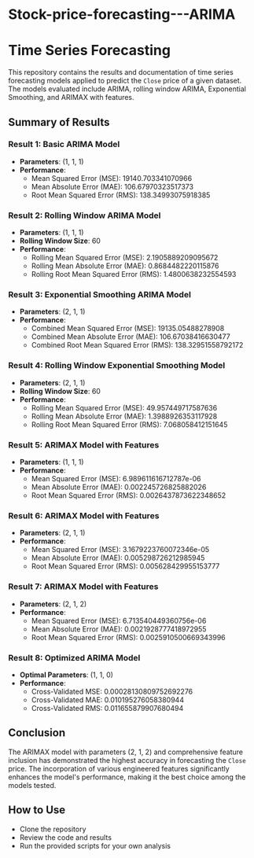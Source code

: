 # Stock-price-forecasting---ARIMA

# Time Series Forecasting

This repository contains the results and documentation of time series forecasting models applied to predict the `Close` price of a given dataset. The models evaluated include ARIMA, rolling window ARIMA, Exponential Smoothing, and ARIMAX with features.

## Summary of Results

### Result 1: Basic ARIMA Model
- **Parameters**: (1, 1, 1)
- **Performance**:
  - Mean Squared Error (MSE): 19140.703341070966
  - Mean Absolute Error (MAE): 106.67970323517373
  - Root Mean Squared Error (RMS): 138.34993075918385

### Result 2: Rolling Window ARIMA Model
- **Parameters**: (1, 1, 1)
- **Rolling Window Size**: 60
- **Performance**:
  - Rolling Mean Squared Error (MSE): 2.1905889209095672
  - Rolling Mean Absolute Error (MAE): 0.8684482220115876
  - Rolling Root Mean Squared Error (RMS): 1.4800638232554593

### Result 3: Exponential Smoothing ARIMA Model
- **Parameters**: (2, 1, 1)
- **Performance**:
  - Combined Mean Squared Error (MSE): 19135.05488278908
  - Combined Mean Absolute Error (MAE): 106.67038416630477
  - Combined Root Mean Squared Error (RMS): 138.32951558792172

### Result 4: Rolling Window Exponential Smoothing Model
- **Parameters**: (2, 1, 1)
- **Rolling Window Size**: 60
- **Performance**:
  - Rolling Mean Squared Error (MSE): 49.957449717587636
  - Rolling Mean Absolute Error (MAE): 1.3988926353117928
  - Rolling Root Mean Squared Error (RMS): 7.068058412151645

### Result 5: ARIMAX Model with Features
- **Parameters**: (1, 1, 1)
- **Performance**:
  - Mean Squared Error (MSE): 6.989611616712787e-06
  - Mean Absolute Error (MAE): 0.002245726825882026
  - Root Mean Squared Error (RMS): 0.0026437873622348652

### Result 6: ARIMAX Model with Features
- **Parameters**: (2, 1, 1)
- **Performance**:
  - Mean Squared Error (MSE): 3.1679223760072346e-05
  - Mean Absolute Error (MAE): 0.005298726212985945
  - Root Mean Squared Error (RMS): 0.005628429955153777

### Result 7: ARIMAX Model with Features
- **Parameters**: (2, 1, 2)
- **Performance**:
  - Mean Squared Error (MSE): 6.713540449360756e-06
  - Mean Absolute Error (MAE): 0.0021928777418972955
  - Root Mean Squared Error (RMS): 0.0025910500669343996

### Result 8: Optimized ARIMA Model
- **Optimal Parameters**: (1, 1, 0)
- **Performance**:
  - Cross-Validated MSE: 0.00028130809752692276
  - Cross-Validated MAE: 0.010195276058380944
  - Cross-Validated RMS: 0.011655879907680494

## Conclusion
The ARIMAX model with parameters (2, 1, 2) and comprehensive feature inclusion has demonstrated the highest accuracy in forecasting the `Close` price. The incorporation of various engineered features significantly enhances the model's performance, making it the best choice among the models tested.

## How to Use
- Clone the repository
- Review the code and results
- Run the provided scripts for your own analysis

